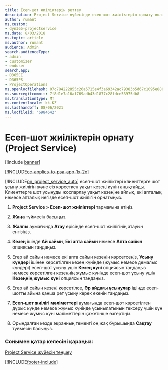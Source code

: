 ```yaml
---
title: Есеп-шот жиіліктерін реттеу
description: Project Service жүйесінде есеп-шот жиіліктерін орнату жолы
author: rumant
ms.custom:
- dyn365-projectservice
ms.date: 8/03/2018
ms.topic: article
ms.author: rumant
audience: Admin
search.audienceType:
- admin
- customizer
- enduser
search.app:
- D365CE
- D365PS
- ProjectOperations
ms.openlocfilehash: 07c784222855c26a5715e4f3a69342ac79383b5d67c1095e880a4eb6102e6375
ms.sourcegitcommit: 7f8d1e7a16af769adb43d1877c28fdce53975db8
ms.translationtype: MT
ms.contentlocale: kk-KZ
ms.lasthandoff: 08/06/2021
ms.locfileid: "6984642"
---
```

# <a name="set-up-invoice-frequencies-project-service"></a>Есеп-шот жиіліктерін орнату (Project Service)

[!include [banner](../includes/psa-now-project-operations.md)]

[!INCLUDE[cc-applies-to-psa-app-1x-2x](../includes/cc-applies-to-psa-app-1x-2x.md)]

[!INCLUDE[pn_project_service_auto](../includes/pn-project-service-auto.md)] есеп-шот жиіліктері клиенттерге шот ұсыну жиілігін және сіз көрсеткен уақыт кезеңі күнін анықтайды. Клиенттерге шот ұсынуды жоспарлау уақыт кезеңіне айлық, екі апталық немесе апталық негізде есеп-шот жиілігін орнатыңыз.  
  
1.  **Project Service > Есеп-шот жиіліктері** тармағына өтіңіз.  
  
2.  **Жаңа** түймесін басыңыз.  
  
3.  **Жалпы** аумағында **Атау** өрісінде есеп-шот жиілігінің атауын енгізіңіз.  
  
4.  **Кезең** ішінде **Ай сайын**, **Екі апта сайын** немесе **Апта сайын** опциясын таңдаңыз.  
  
5.  Егер ай сайын немесе екі апта сайын кезеңін көрсетсеңіз, **Ұсыну күндері** ішінен көрсетілген кезең күнінде (жұмыс немесе демалыс күндері) есеп-шот ұсыну үшін **Кезең күні** опциясын таңдаңыз немесе көрсетілген кезеңнің жұмыс күнінде есеп-шот ұсыну үшін **Кезеңнің жұмыс күні** опциясын таңдаңыз.  
  
6.  Егер ай сайын кезеңі көрсетілсе, **Әр айдағы ұсынулар** ішінде есеп-шотты айына қанша рет ұсыну керек екенін таңдаңыз.  
  
7.  **Есеп-шот жиілігі мәліметтері** аумағында есеп-шот көрсетілген дұрыс күнде немесе жұмыс күнінде ұсынылатынын тексеру үшін күн немесе жұмыс күні мәліметтерін қажетінше өзгертіңіз.  
  
8.  Орындалған кезде экранның төменгі оң жақ бұрышында **Сақтау** түймесін басыңыз.  
  
### <a name="see-also"></a>Сонымен қатар келесіні қараңыз:  
 [Project Service жүйесін теңшеу](../psa/configure.md)


[!INCLUDE[footer-include](../includes/footer-banner.md)]